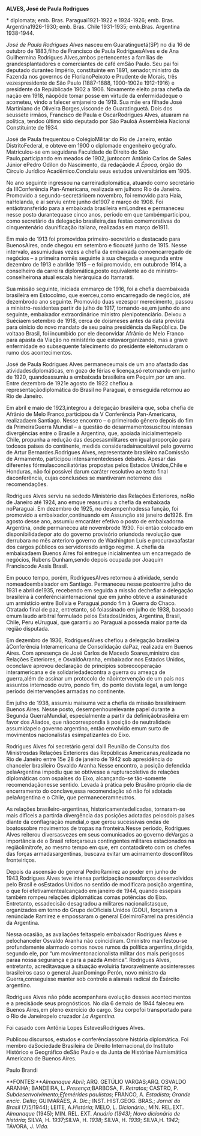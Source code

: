 **ALVES, José de Paula Rodrigues**

\* diplomata; emb. Bras. Paraguai1921-1922 e 1924-1926; emb. Bras.
Argentina1926-1930; emb. Bras. Chile 1931-1935; emb.Bras. Argentina
1938-1944.

*José de Paula Rodrigues Alves* nasceu em Guaratinguetá(SP) no dia 16 de
outubro de 1883,filho de Francisco de Paula RodriguesAlves e de Ana
Guilhermina Rodrigues Alves,ambos pertencentes a famílias de
grandesplantadores e comerciantes de café emSão Paulo. Seu pai foi
deputado duranteo Império, constituinte em 1891, senador,ministro da
Fazenda nos governos de FlorianoPeixoto e Prudente de Morais, três
vezespresidente de São Paulo (1887-1888, 1900-1902e 1912-1916) e
presidente da Repúblicade 1902 a 1906. Novamente eleito paraa chefia da
nação em 1918, nãopôde tomar posse em virtude da enfermidadeque o
acometeu, vindo a falecer emjaneiro de 1919. Sua mãe era filhade José
Martiniano de Oliveira Borges,visconde de Guaratinguetá. Dois dos
seussete irmãos, Francisco de Paula e OscarRodrigues Alves, atuaram na
política, tendoo último sido deputado por São Pauloà Assembleia Nacional
Constituinte de 1934.

José de Paula frequentou o ColégioMilitar do Rio de Janeiro, então
DistritoFederal, e obteve em 1900 o diplomade engenheiro geógrafo.
Matriculou-se em seguidana Faculdade de Direito de São
Paulo,participando em meados de 1902, juntocom Antônio Carlos de Sales
Júnior ePedro Odilon do Nascimento, da redaçãode *A Época,* órgão do
Círculo Jurídico Acadêmico.Concluiu seus estudos universitários em 1905.

No ano seguinte ingressou na carreiradiplomática, atuando como
secretário da IIIConferência Pan-Americana, realizada em julhono Rio de
Janeiro. Promovido a segundo-secretárioem novembro, foi removido para
Haia, naHolanda, e aí serviu entre junho de1907 e março de 1908. Foi
entãotransferido para a embaixada brasileira emLondres e permaneceu
nesse posto durantequase cinco anos, período em que tambémparticipou,
como secretário da delegação brasileira,das festas comemorativas do
cinquentenário daunificação italiana, realizadas em março de1911.

Em maio de 1913 foi promovidoa primeiro-secretário e destacado para
BuenosAires, onde chegou em setembro e ficouaté junho de 1915. Nesse
intervalo, assumiuduas vezes a chefia da embaixada comoencarregado de
negócios – a primeira nomês seguinte à sua chegada e asegunda entre
dezembro de 1913 e abrilde 1915 – e foi promovido, em outubrode 1914, a
conselheiro da carreira diplomática,posto equivalente ao de
ministro-conselheirona atual escala hierárquica do Itamarati.

Sua missão seguinte, iniciada emmarço de 1916, foi a chefia daembaixada
brasileira em Estocolmo, que exerceu,como encarregado de negócios, até
dezembrodo ano seguinte. Promovido duas vezespor merecimento, passou a
ministro-residentea partir de julho de 1917, tornando-se,em junho do ano
seguinte, embaixador extraordinárioe ministro plenipotenciário. Deixou a
Suéciaem setembro de 1918, cerca de doismeses antes da data prevista
para oinício do novo mandato de seu paina presidência da República. De
voltaao Brasil, foi incumbido por ele deconvidar Afrânio de Melo Franco
para apasta da Viação no ministério que estavaorganizando, mas a grave
enfermidade eo subsequente falecimento do presidente eleitomudaram o
rumo dos acontecimentos.

José de Paula Rodrigues Alves permaneceumais de um ano afastado das
atividadesdiplomáticas, em gozo de férias e licença,só retornando em
junho de 1920, quandoassumiu a embaixada brasileira em Pequim,por um
ano. Entre dezembro de 1921e agosto de 1922 chefiou a
representaçãodiplomática do Brasil no Paraguai, e emseguida retornou ao
Rio de Janeiro.

Em abril e maio de 1923,integrou a delegação brasileira que, soba chefia
de Afrânio de Melo Franco,participou da V Conferência Pan-Americana,
realizadaem Santiago. Nesse encontro – o primeirodo gênero depois do fim
da PrimeiraGuerra Mundial – a questão do desarmamentosuscitou intensas
divergências entre o Brasile a Argentina, que, apoiada inicialmentepelo
Chile, propunha a redução das despesasmilitares em igual proporção para
todosos países do continente, medida consideradainaceitável pelo governo
de Artur Bernardes.Rodrigues Alves, representante brasileiro naComissão
de Armamento, participou intensamentedesses debates. Apesar das
diferentes fórmulasconciliatórias propostas pelos Estados Unidos,Chile e
Honduras, não foi possível darum caráter resolutivo ao texto final
daconferência, cujas conclusões se mantiveram noterreno das
recomendações.

Rodrigues Alves serviu na sededo Ministério das Relações Exteriores,
noRio de Janeiro até 1924, ano emque reassumiu a chefia da embaixada
noParaguai. Em dezembro de 1925, no desempenhodessa função, foi
promovido a embaixador,continuando em Assunção até janeiro de1926. Em
agosto desse ano, assumiu emcaráter efetivo o posto de embaixadorna
Argentina, onde permaneceu até novembrode 1930. Foi então colocado em
disponibilidadepor ato do governo provisório oriundoda revolução que
derrubara no mês anterioro governo de Washington Luís e procuravaafastar
dos cargos públicos os servidoresdo antigo regime. A chefia da
embaixadaem Buenos Aires foi entregue inicialmentea um encarregado de
negócios, Rubens Dunham,sendo depois ocupada por Joaquim Franciscode
Assis Brasil.

Em pouco tempo, porém, RodriguesAlves retornou à atividade, sendo
nomeadoembaixador em Santiago. Permaneceu nesse postoentre julho de 1931
e abril de1935, recebendo em seguida a missão dechefiar a delegação
brasileira à conferênciainternacional que em junho obteve a assinaturade
um armistício entre Bolívia e Paraguai,pondo fim à Guerra do Chaco.
Otratado final de paz, entretanto, só foiassinado em julho de 1938,
baseado emum laudo arbitral formulado pelos EstadosUnidos, Argentina,
Brasil, Chile, Peru eUruguai, que garantiu ao Paraguai a posseda maior
parte da região disputada.

Em dezembro de 1936, RodriguesAlves chefiou a delegação brasileira
àConferência Interamericana de Consolidação daPaz, realizada em Buenos
Aires. Com apresença de José Carlos de Macedo Soares,ministro das
Relações Exteriores, e OsvaldoAranha, embaixador nos Estados Unidos,
oconclave aprovou declaração de princípios sobrecooperação
interamericana e de solidariedadecontra a guerra ou ameaça de
guerra,além de assinar um protocolo de nãointervenção de um país nos
assuntos internosdo outro, pondo fim, do ponto devista legal, a um longo
período deintervenções armadas no continente.

Em julho de 1938, assumiu maisuma vez a chefia da missão brasileiraem
Buenos Aires. Nesse posto, desempenhourelevante papel durante a Segunda
GuerraMundial, especialmente a partir da definiçãobrasileira em favor
dos Aliados, que nãocorrespondia à posição de neutralidade assumidapelo
governo argentino, então envolvido emum surto de movimentos
nacionalistas esimpatizantes do Eixo.

Rodrigues Alves foi secretário geral daIII Reunião de Consulta dos
Ministrosdas Relações Exteriores das Repúblicas Americanas,realizada no
Rio de Janeiro entre 15e 28 de janeiro de 1942 sob apresidência do
chanceler brasileiro Osvaldo Aranha.Nesse encontro, a posição defendida
pelaArgentina impediu que se obtivesse a rupturacoletiva de relações
diplomáticas com ospaíses do Eixo, alcançando-se tão-somente
recomendaçãonesse sentido. Levada à prática pelo Brasilno próprio dia de
encerramento do conclave,essa recomendação só não foi adotada
pelaArgentina e o Chile, que permaneceramneutros.

As relações brasileiro-argentinas, historicamentedelicadas, tornaram-se
mais difíceis a partirda divergência das posições adotadas pelosdois
países diante da conflagração mundial,o que gerou sucessivas ondas de
boatossobre movimentos de tropas na fronteira.Nesse período, Rodrigues
Alves reiterou diversasvezes em seus comunicados ao governo deVargas a
importância de o Brasil reforçarseus contingentes militares estacionados
na regiãolimítrofe, ao mesmo tempo em que, em contatodireto com os
chefes das forças armadasargentinas, buscava evitar um acirramento
dosconflitos fronteiriços.

Depois da ascensão do general PedroRamirez ao poder em junho de
1943,Rodrigues Alves teve intensa participação nosesforços desenvolvidos
pelo Brasil e osEstados Unidos no sentido de modificara posição
argentina, o que foi efetivamentealcançado em janeiro de 1944, quando
essepaís também rompeu relações diplomáticas comas potências do Eixo.
Entretanto, essadecisão desagradou a militares nacionalistasque,
organizados em torno do Grupo deOficiais Unidos (GOU), forçaram a
renúnciade Ramirez e empossaram o general EdelmiroFarrel na presidência
da Argentina.

Nessa ocasião, as avaliações feitaspelo embaixador Rodrigues Alves e
pelochanceler Osvaldo Aranha não coincidiram. Oministro manifestou-se
profundamente alarmado comos novos rumos da política argentina,dirigida,
segundo ele, por “um movimentonacionalista militar dos mais perigosos
paraa nossa segurança e para a pazda América”. Rodrigues Alves,
entretanto, acreditavaque a situação evoluiria favoravelmente
aosinteresses brasileiros caso o general JuanDomingo Perón, novo
ministro da Guerra,conseguisse manter sob controle a alamais radical do
Exército argentino.

Rodrigues Alves não pôde acompanhara evolução desses acontecimentos e a
precisãode seus prognósticos. No dia 6 demaio de 1944 faleceu em Buenos
Aires,em pleno exercício do cargo. Seu corpofoi transportado para o Rio
de Janeiropelo cruzador *La Argentina.*

Foi casado com Antônia Lopes EstevesRodrigues Alves.

Publicou discursos, estudos e conferênciassobre história diplomática.
Foi membro daSociedade Brasileira de Direito Internacional,do Instituto
Histórico e Geográfico deSão Paulo e da Junta de Históriae Numismática
Americana de Buenos Aires.

Paulo Brandi

**FONTES:***Almanaque Abril*; ARQ. GETÚLIO VARGAS;ARQ. OSVALDO ARANHA;
BANDEIRA, L. *Presença*;BARBOSA, F. *Retratos*; CASTRO, P.
*Subdesenvolvimento*;*Efemérides paulistas*; FRANCO, A. *Estadista*;
*Grande encic. Delta*; GUIMARÃES, A. *Dic.*; INST. HIST.GEOG. BRAS.;
*Jornal do Brasil* (7/5/1944); LEITE, A.*História*; MELO, L.
*Dicionário.*; MIN. REL.EXT. *Almanaque* (1945); MIN. REL. EXT. *Anuário
(1943)*; *Novo dicionário de história*; SILVA, H. *1937*;SILVA, H.
*1938*; SILVA, H. *1939*; SILVA,H. *1942*; TÁVORA, J. *Vida.*
